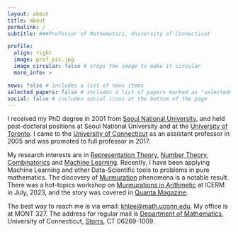 ```yaml
---
layout: about
title: about
permalink: /
subtitle: ###Professor of Mathematics, University of Connecticut

profile:
  align: right
  image: prof_pic.jpg
  image_circular: false # crops the image to make it circular
  more_info: >

news: false # includes a list of news items
selected_papers: false # includes a list of papers marked as "selected={true}"
social: false # includes social icons at the bottom of the page
---
```


I received my PhD degree in 2001 from <a href="https://en.snu.ac.kr/">Seoul National University</a>, and held post-doctoral 
        positions at Seoul National University and at the <a href="https://www.utoronto.ca/">University
        of Toronto</a>. I came to the <a href="https://uconn.edu/">University of Connecticut</a> as an assistant professor in 2005
        and was promoted to full professor in 2017. 
      
My research interests are in <a href="publications/index.html#RT">Representation Theory</a>, <a href="publications/index.html#NT">Number Theory</a>, 
        <a href="publications/index.html#CO">Combinatorics</a> and <a href="publications/index.html#ML">Machine Learning</a>. Recently, I have been applying Machine Learning and other Data-Scientific tools to problems in pure mathematics. The discovery of <a href="https://arxiv.org/pdf/2204.10140.pdf">Murmuration</a> phenomena is a notable result. There was a hot-topics workshop on <a href="https://icerm.brown.edu/events/htw-23-ma/">Murmurations in Arithmetic</a> at ICERM in July, 2023, and the story was covered in <a href="https://www.quantamagazine.org/elliptic-curve-murmurations-found-with-ai-take-flight-20240305/">Quanta Magazine</a>.

The best way to reach me is via email: <a href="mailto:khlee@math.uconn.edu">khlee@math.uconn.edu.</a> My office is at MONT 327. The address for regular mail is <a href="https://math.uconn.edu/">Department of Mathematics</a>, University of Connecticut, <a href="https://www.downtownstorrs.org/">Storrs</a>, CT 06269-1009.

